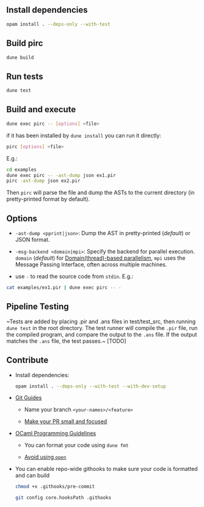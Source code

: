 ## Install dependencies

```sh
opam install . --deps-only --with-test
```

## Build pirc

```sh
dune build
```

## Run tests

```sh
dune test
```

## Build and execute

```sh
dune exec pirc -- [options] <file>
```

if it has been installed by `dune install` you can run it directly:

```sh
pirc [options] <file>
``` 

E.g.:

```sh
cd examples
dune exec pirc -- -ast-dump json ex1.pir
pirc -ast-dump json ex2.pir
```

Then `pirc` will parse the file and dump the ASTs to the current directory (in pretty-printed format by default).

## Options

- `-ast-dump <pprint|json>`: Dump the AST in pretty-printed (*default*) or JSON format.

- `-msg-backend <domain|mpi>`: Specify the backend for parallel execution. `domain` (*default*) for [Domain(thread)-based parallelism](https://ocaml.org/manual/parallelism.html), `mpi` uses the Message Passing Interface, often across multiple machines.

- use `-` to read the source code from `stdin`. E.g.:

```sh
cat examples/ex1.pir | dune exec pirc -- -
```

## Pipeline Testing

~Tests are added by placing <testcase>.pir and <testcase>.ans files in test/test_src, then running `dune test` in the root directory. The test runner will compile the `.pir` file, run the compiled program, and compare the output to the `.ans` file. If the output matches the `.ans` file, the test passes.~
[TODO]

## Contribute

- Install dependencies:

  ```sh
  opam install . --deps-only --with-test --with-dev-setup
  ```

- [Git Guides](https://github.com/git-guides)

    - Name your branch `<your-names>/<feature>`

    - [Make your PR small and focused](https://artsy.github.io/blog/2021/03/09/strategies-for-small-focused-pull-requests/)
  
- [OCaml Programming Guidelines](https://ocaml.org/docs/guidelines)

    - You can format your code using `dune fmt`

    - [Avoid using `open`](https://ocaml.org/docs/guidelines#opening-modules)
 
- You can enable repo-wide githooks to make sure your code is formatted and can build

    ```sh
    chmod +x .githooks/pre-commit
    ```

    ```sh
    git config core.hooksPath .githooks
    ```
